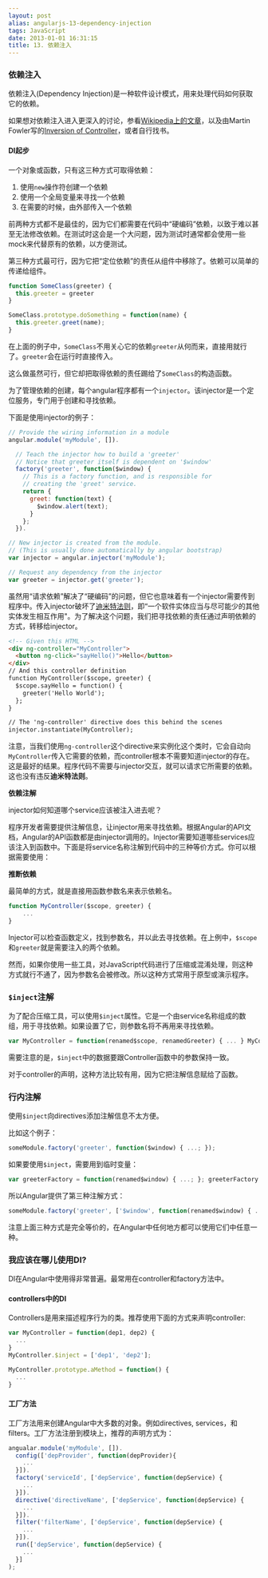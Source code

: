 ```yaml
---
layout: post
alias: angularjs-13-dependency-injection
tags: JavaScript
date: 2013-01-01 16:31:15
title: 13. 依赖注入
---
```


### 依赖注入

依赖注入(Dependency Injection)是一种软件设计模式，用来处理代码如何获取它的依赖。

如果想对依赖注入进入更深入的讨论，参看[Wikipedia上的文章](http://en.wikipedia.org/wiki/Dependency_injection)，以及由Martin Fowler写的[Inversion of Controller](http://martinfowler.com/articles/injection.html)，或者自行找书。

#### DI起步

一个对象或函数，只有这三种方式可取得依赖：

1. 使用`new`操作符创建一个依赖
2. 使用一个全局变量来寻找一个依赖
3. 在需要的时候，由外部传入一个依赖

前两种方式都不是最佳的，因为它们都需要在代码中“硬编码”依赖，以致于难以甚至无法修改依赖。在测试时这会是一个大问题，因为测试时通常都会使用一些mock来代替原有的依赖，以方便测试。

第三种方式最可行，因为它把“定位依赖”的责任从组件中移除了。依赖可以简单的传递给组件。

```js
function SomeClass(greeter) {
  this.greeter = greeter
}

SomeClass.prototype.doSomething = function(name) {
  this.greeter.greet(name);
}
```

在上面的例子中，`SomeClass`不用关心它的依赖`greeter`从何而来，直接用就行了。`greeter`会在运行时直接传入。

这么做虽然可行，但它却把取得依赖的责任踢给了`SomeClass`的构造函数。

为了管理依赖的创建，每个angular程序都有一个`injector`。该injector是一个定位服务，专门用于创建和寻找依赖。

下面是使用injector的例子：

```js
// Provide the wiring information in a module
angular.module('myModule', []).

  // Teach the injector how to build a 'greeter'
  // Notice that greeter itself is dependent on '$window'
  factory('greeter', function($window) {
    // This is a factory function, and is responsible for 
    // creating the 'greet' service.
    return {
      greet: function(text) {
        $window.alert(text);
      }
    };
  }).

// New injector is created from the module. 
// (This is usually done automatically by angular bootstrap)
var injector = angular.injector('myModule');

// Request any dependency from the injector
var greeter = injector.get('greeter');
```

虽然用“请求依赖”解决了“硬编码”的问题，但它也意味着有一个injector需要传到程序中。传入injector破坏了[迪米特法则](http://en.wikipedia.org/wiki/Law_of_Demeter)，即“一个软件实体应当与尽可能少的其他实体发生相互作用"。为了解决这个问题，我们把寻找依赖的责任通过声明依赖的方式，转移给injector。

```html
<!-- Given this HTML -->
<div ng-controller="MyController">
  <button ng-click="sayHello()">Hello</button>
</div>
// And this controller definition
function MyController($scope, greeter) {
  $scope.sayHello = function() {
    greeter('Hello World');
  };
}

// The 'ng-controller' directive does this behind the scenes
injector.instantiate(MyController);
```

注意，当我们使用`ng-controller`这个directive来实例化这个类时，它会自动向`MyController`传入它需要的依赖，而controller根本不需要知道injector的存在。这是最好的结果。程序代码不需要与injector交互，就可以请求它所需要的依赖。这也没有违反**迪米特法则**。

**依赖注解**

injector如何知道哪个service应该被注入进去呢？

程序开发者需要提供注解信息，让injector用来寻找依赖。根据Angular的API文档，Angular的API函数都是由injector调用的。Injector需要知道哪些services应该注入到函数中。下面是将service名称注解到代码中的三种等价方式。你可以根据需要使用：

**推断依赖**

最简单的方式，就是直接用函数参数名来表示依赖名。

```js
function MyController($scope, greeter) {
    ...
}
```

Injector可以检查函数定义，找到参数名，并以此去寻找依赖。在上例中，`$scope`和`greeter`就是需要注入的两个依赖。

然而，如果你使用一些工具，对JavaScript代码进行了压缩或混淆处理，则这种方式就行不通了，因为参数名会被修改。所以这种方式常用于原型或演示程序。

### `$inject`注解

为了配合压缩工具，可以使用`$inject`属性。它是一个由service名称组成的数组，用于寻找依赖。如果设置了它，则参数名将不再用来寻找依赖。

```js
var MyController = function(renamed$scope, renamedGreeter) { ... } MyController.$inject = ['$scope', 'greeter']; ```
```

需要注意的是，`$inject`中的数据要跟Controller函数中的参数保持一致。

对于controller的声明，这种方法比较有用，因为它把注解信息赋给了函数。

### 行内注解

使用`$inject`向directives添加注解信息不太方便。

比如这个例子：

```js
someModule.factory('greeter', function($window) { ...; }); 
```

如果要使用`$inject`，需要用到临时变量：

```js
var greeterFactory = function(renamed$window) { ...; }; greeterFactory.$inject = ['$window']; someModule.factory('greeter', greeterFactory); 
```

所以Angular提供了第三种注解方式：

```js
someModule.factory('greeter', ['$window', function(renamed$window) { ...; }]);
```

注意上面三种方式是完全等价的，在Angular中任何地方都可以使用它们中任意一种。

### 我应该在哪儿使用DI?

DI在Angular中使用得非常普遍。最常用在controller和factory方法中。

#### controllers中的DI

Controllers是用来描述程序行为的类。推荐使用下面的方式来声明controller:

```js
var MyController = function(dep1, dep2) {
  ...
}
MyController.$inject = ['dep1', 'dep2'];

MyController.prototype.aMethod = function() {
  ...
}
```

#### 工厂方法

工厂方法用来创建Angular中大多数的对象。例如directives, services，和filters。工厂方法注册到模块上，推荐的声明方式为：

```js
angualar.module('myModule', []).
  config(['depProvider', function(depProvider){
    ...
  }]).
  factory('serviceId', ['depService', function(depService) {
    ...
  }]).
  directive('directiveName', ['depService', function(depService) {
    ...
  }]).
  filter('filterName', ['depService', function(depService) {
    ...
  }]).
  run(['depService', function(depService) {
    ...
  }]
);
```
